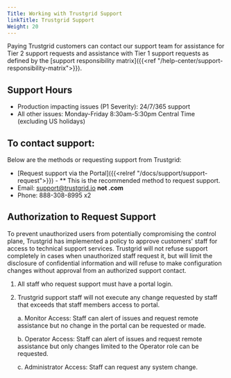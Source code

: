 ```yaml
---
Title: Working with Trustgrid Support
linkTitle: Trustgrid Support
Weight: 20
---
```


Paying Trustgrid customers can contact our support team for assistance for Tier 2 support requests and assistance with Tier 1 support requests as defined by the [support responsibility matrix]({{<ref "/help-center/support-responsibility-matrix">}}).

## Support Hours
- Production impacting issues (P1 Severity): 24/7/365 support
- All other issues: Monday-Friday 8:30am-5:30pm Central Time (excluding US holidays)

## To contact support:

Below are the methods or requesting support from Trustgrid:

- [Request support via the Portal]({{<relref "/docs/support/support-request">}}) - ** This is the recommended method to request support.
- Email: support@trustgrid.io **not .com**
- Phone: 888-308-8995 x2


## Authorization to Request Support
To prevent unauthorized users from potentially compromising the control plane, Trustgrid has implemented a policy to approve customers' staff for access to technical support services. Trustgrid will not refuse support completely in cases when unauthorized staff request it, but will limit the disclosure of confidential information and will refuse to make configuration changes without approval from an authorized support contact.

1. All staff who request support must have a portal login.
2. Trustgrid support staff will not execute any change requested by staff that exceeds that staff members access to portal.

    a. Monitor Access: Staff can alert of issues and request remote assistance but no change in the portal can be requested or made.

    b. Operator Access: Staff can alert of issues and request remote assistance but only changes limited to the Operator role can be requested.

    c. Administrator Access: Staff can request any system change.